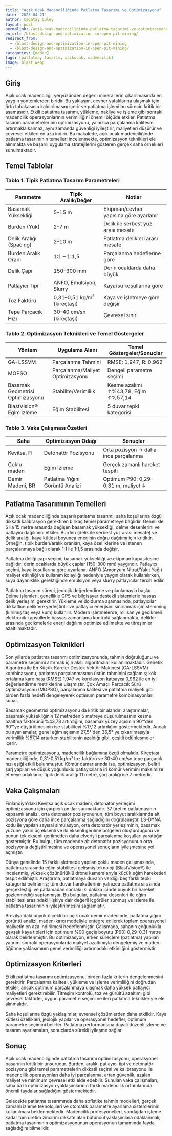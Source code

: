 ```yaml
---
title: "Açık Ocak Madenciliğinde Patlatma Tasarımı ve Optimizasyonu"
date: '2025-04-21'
author: Cagatay Guley
layout: post
permalink: /acik-ocak-madenciliginde-patlatma-tasarimi-ve-optimizasyonu/
en_url: /blast-design-and-optimization-in-open-pit-mining/
redirect_from:
  - /blast-design-and-optimization-in-open-pit-mining
  - /blast-design-and-optimization-in-open-pit-mining/
categories: [maden]
tags: [patlatma, tasarim, acikocak, madencilik]
image: blast.webp
---
```


## Giriş

Açık ocak madenciliği, yeryüzünden değerli minerallerin çıkarılmasında en yaygın yöntemlerden biridir. Bu yaklaşım, cevher yataklarına ulaşmak için örtü tabakasının kaldırılmasını içerir ve patlatma işlemi bu sürecin kritik bir aşamasıdır. Etkili patlatma tasarımı, yükleme, nakliye ve işleme gibi sonraki madencilik operasyonlarının verimliliğini önemli ölçüde etkiler. Patlatma tasarım parametrelerinin optimizasyonu, yalnızca parçalanma kalitesini artırmakla kalmaz, aynı zamanda güvenliği iyileştirir, maliyetleri düşürür ve çevresel etkileri en aza indirir. Bu makalede, açık ocak madenciliğinde patlatma tasarımının temelleri incelenmekte, optimizasyon teknikleri ele alınmakta ve başarılı uygulama stratejilerini gösteren gerçek saha örnekleri sunulmaktadır.

## Temel Tablolar

### Tablo 1. Tipik Patlatma Tasarım Parametreleri

| Parametre              | Tipik Aralık/Değer                | Notlar                                 |
|------------------------|------------------------------------|----------------------------------------|
| Basamak Yüksekliği     | 5–15 m                             | Ekipman/cevher yapısına göre ayarlanır |
| Burden (Yük)           | 2–7 m                              | Delik ile serbest yüz arası mesafe     |
| Delik Aralığı (Spacing)| 2–10 m                             | Patlatma delikleri arası mesafe        |
| Burden:Aralık Oranı    | 1:1 – 1:1,5                        | Parçalanma hedeflerine göre            |
| Delik Çapı             | 150–300 mm                         | Derin ocaklarda daha büyük             |
| Patlayıcı Tipi         | ANFO, Emülsiyon, Slurry            | Kaya/su koşullarına göre               |
| Toz Faktörü            | 0,31–0,51 kg/m³ (kireçtaşı)        | Kaya ve işletmeye göre değişir          |
| Tepe Parçacık Hızı     | 30–40 cm/sn (kireçtaşı)            | Çevresel sınır                         |

### Tablo 2. Optimizasyon Teknikleri ve Temel Göstergeler

| Yöntem                        | Uygulama Alanı                     | Temel Göstergeler/Sonuçlar           |
|------------------------------|------------------------------------|--------------------------------------|
| GA-LSSVM                     | Parçalanma Tahmini                 | RMSE: 1,947, R: 0,962                |
| MOPSO                        | Parçalanma/Maliyet Optimizasyonu   | Dengeli parametre seçimi             |
| Basamak Geometrisi Optimizasyonu | Stabilite/Verimlilik           | Kesme azalımı ↑%43,78, Eğim ↑%57,14  |
| BlastVision® Eğim İzleme     | Eğim Stabilitesi                   | 5 duvar tepki kategorisi              |

### Tablo 3. Vaka Çalışması Özetleri

| Saha         | Optimizasyon Odağı                | Sonuçlar                               |
|--------------|-----------------------------------|----------------------------------------|
| Kevitsa, FI  | Detonatör Pozisyonu               | Orta pozisyon → daha ince parçalanma   |
| Çoklu maden  | Eğim İzleme                       | Gerçek zamanlı hareket tespiti         |
| Demir Madeni, BR| Patlatma Yığını Görüntü Analizi | Optimum P90: 0,29–0,31 m, maliyet ↓    |

## Patlatma Tasarımının Temelleri

Açık ocak madenciliğinde başarılı patlatma tasarımı, saha koşullarına özgü dikkatli kalibrasyon gerektiren birkaç temel parametreye bağlıdır. Genellikle 5 ila 15 metre arasında değişen basamak yüksekliği, delme desenlerini ve patlayıcı dağılımını etkiler. Burden (delik ile serbest yüz arası mesafe) ve delik aralığı, kaya kütlesi boyunca enerjinin doğru dağıtımı için kritiktir. Örneğin, tipik burden/aralık oranları, kaya özelliklerine ve istenen parçalanmaya bağlı olarak 1:1 ile 1:1,5 arasında değişir.

Patlatma deliği çapı seçimi, basamak yüksekliği ve ekipman kapasitesine bağlıdır; derin ocaklarda büyük çaplar (150-300 mm) yaygındır. Patlayıcı seçimi, kaya koşullarına göre uyarlanır; ANFO (Amonyum Nitrat/Yakıt Yağı) maliyet etkinliği ve kullanım kolaylığı nedeniyle yaygın olarak kullanılırken, suya dayanıklılık gerektiğinde emülsiyon veya slurry patlayıcılar tercih edilir.

Patlatma tasarım süreci, jeolojik değerlendirme ve planlamayla başlar. Delme işlemleri, genellikle GPS ve bilgisayar destekli sistemlerle hassas delik yerleşimi gerektirir. Yükleme ve doldurma aşamasında, patlayıcılar dikkatlice deliklere yerleştirilir ve patlayıcı enerjisini sınırlamak için stemming (kırılmış taş veya kum) kullanılır. Modern işletmelerde, milisaniye gecikmeli elektronik kapsüllerle hassas zamanlama kontrolü sağlanmakta, delikler arasında gecikmelerle enerji dağılımı optimize edilmekte ve titreşimler azaltılmaktadır.

## Optimizasyon Teknikleri

Son yıllarda patlatma tasarımı optimizasyonunda, tahmin doğruluğunu ve parametre seçimini artırmak için akıllı algoritmalar kullanılmaktadır. Genetik Algoritma ile En Küçük Kareler Destek Vektör Makinesi (GA-LSSVM) kombinasyonu, patlatma parçalanmasının üstün tahminini sağlamış; kök ortalama kare hata (RMSE) 1,947 ve korelasyon katsayısı 0,962 ile en iyi değerlendirme metriklerine ulaşmıştır. Çok Amaçlı Parçacık Sürü Optimizasyonu (MOPSO), parçalanma kalitesi ve patlatma maliyeti gibi birden fazla hedefi dengeleyerek optimum parametre kombinasyonları sunar.

Basamak geometrisi optimizasyonu da kritik bir alandır; araştırmalar, basamak yüksekliğinin 12 metreden 5 metreye düşürülmesinin kesme azaltma faktörünü %43,78 artırdığını, basamak yüzey açısının 90°'den 60°'ye düşürülmesinin ise stabiliteyi %17,12 artırdığını göstermektedir. Ancak bu ayarlamalar, genel eğim açısının 27,5°'den 36,5°'ye çıkarılmasıyla verimlilik %57,14 artarken stabilitenin azaldığı gibi, çeşitli ödünleşmeler içerir.

Parametre optimizasyonu, madencilik bağlamına özgü olmalıdır. Kireçtaşı madenciliğinde, 0,31-0,51 kg/m³ toz faktörü ve 30-40 cm/sn tepe parçacık hızı eşiği etkili bulunmuştur. Kömür damarlarında ise, optimizasyon, belirli şarj yapıları ve düşük yoğunluklu patlayıcılarla iri kömür verimini maksimize etmeye odaklanır; tipik delik aralığı 11 metre, şarj aralığı ise 7 metredir.

## Vaka Çalışmaları

Finlandiya'daki Kevitsa açık ocak madeni, detonatör yerleşimi optimizasyonu için çarpıcı kanıtlar sunmaktadır. 37 üretim patlatmasının kapsamlı analizi, orta detonatör pozisyonunun, tüm boyut aralıklarında alt pozisyona göre daha ince parçalanma sağladığını doğrulamıştır. LS-DYNA kodu ile yapılan sayısal simülasyon, orta detonatör yerleşiminin, basamak yüzüne yakın üç eksenli ve iki eksenli gerilme bölgeleri oluşturduğunu ve bunun tek eksenli gerilmeden daha elverişli parçalanma koşulları yarattığını göstermiştir. Bu bulgu, tüm madende alt detonatör pozisyonunun orta pozisyonla değiştirilmesine ve operasyonel sonuçların iyileşmesine yol açmıştır.

Dünya genelinde 15 farklı işletmede yapılan çoklu maden çalışmasında, patlatma sırasında eğim stabilitesi gelişmiş teknoloji (BlastVision®) ile incelenmiş, yüksek çözünürlüklü drone kameralarıyla küçük eğim hareketleri tespit edilmiştir. Araştırma, patlatmaya duvarın verdiği beş farklı tepki kategorisi belirlemiş; tüm duvar hareketlerinin yalnızca patlatma sırasında gerçekleştiği ve patlamadan sonraki iki dakika içinde büyük bir hareket gözlenmediği saptanmıştır. Bu bulgular, patlatma desenleri ile eğim stabilitesi arasındaki ilişkiye dair değerli içgörüler sunmuş ve izleme ile patlatma tasarımının iyileştirilmesini sağlamıştır.

Brezilya'daki büyük ölçekli bir açık ocak demir madeninde, patlatma yığını görüntü analizi, maden-kırıcı modeliyle entegre edilerek toplam operasyonel maliyetin en aza indirilmesi hedeflenmiştir. Çalışmada, sahanın çoğunlukla gevşek kaya tipleri için optimum %90 geçiş boyutu (P90) 0,29–0,31 metre olarak belirlenmiştir. Bu optimizasyon, erken süreçlere (patlatma) yapılan yatırımı sonraki operasyonlarda maliyet azaltımıyla dengelemiş ve maden-öğütme yaklaşımının genel verimliliği artırmadaki etkinliğini göstermiştir.

## Optimizasyon Kriterleri

Etkili patlatma tasarımı optimizasyonu, birden fazla kriterin dengelenmesini gerektirir. Parçalanma kalitesi, yükleme ve işleme verimliliğini doğrudan etkiler; ancak optimum parçalanmaya ulaşmak daha yüksek patlayıcı maliyetleri gerektirebilir. Titreşim kontrolü, toz ve gürültü azaltımı gibi çevresel faktörler, uygun parametre seçimi ve ileri patlatma teknikleriyle ele alınmalıdır.

Saha koşullarına özgü yaklaşımlar, evrensel çözümlerden daha etkilidir. Kaya kütlesi özellikleri, jeolojik yapılar ve operasyonel hedefler, optimum parametre seçimini belirler. Patlatma performansına dayalı düzenli izleme ve tasarım ayarlamaları, sonuçlarda sürekli iyileşme sağlar.

## Sonuç

Açık ocak madenciliğinde patlatma tasarımı optimizasyonu, operasyonel başarının kritik bir unsurudur. Burden, aralık, patlayıcı tipi ve detonatör pozisyonu gibi temel parametrelerin dikkatli seçimi ve kalibrasyonu ile madencilik operasyonları daha iyi parçalanma, artan güvenlik, azalan maliyet ve minimum çevresel etki elde edebilir. Sunulan vaka çalışmaları, saha bazlı optimizasyon yaklaşımlarının farklı madencilik ortamlarında önemli faydalar sağladığını göstermektedir.

Gelecekte patlatma tasarımında daha sofistike tahmin modelleri, gerçek zamanlı izleme teknolojileri ve otomatik parametre ayarlama sistemlerinin kullanılması beklenmektedir. Madencilik profesyonelleri, sondajdan işleme kadar tüm üretim zincirini dikkate alan bütüncül yaklaşımlara odaklanmalı; patlatma tasarımının optimizasyonunun operasyonun tamamında fayda sağladığını bilmelidir.
